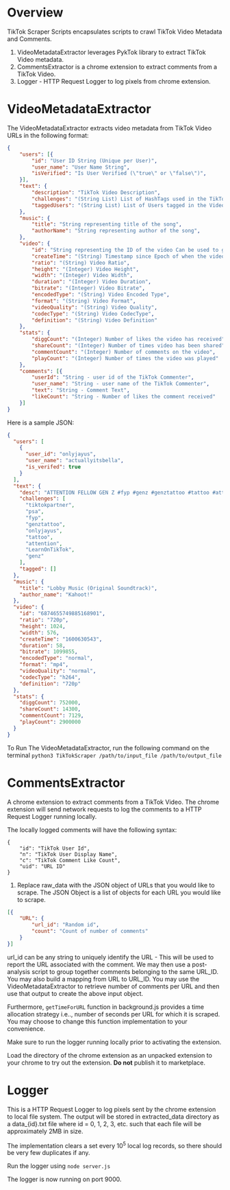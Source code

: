 # Overview
TikTok Scraper Scripts encapsulates scripts to crawl TikTok Video Metadata and Comments.
1. VideoMetadataExtractor leverages PykTok library to extract TikTok Video metadata.
2. CommentsExtractor is a chrome extension to extract comments from a TikTok Video.
3. Logger - HTTP Request Logger to log pixels from chrome extension.

# VideoMetadataExtractor

The VideoMetadataExtractor extracts video metadata from TikTok Video URLs in the following format:

```json
{
	"users": [{
		"id": "User ID String (Unique per User)",
		"user_name": "User Name String",
		"isVerified": "Is User Verified (\"true\" or \"false\")",
	}],
	"text": {
		"description": "TikTok Video Description",
		"challenges": "(String List) List of HashTags used in the TikTok Video Description",
		"taggedUsers": "(String List) List of Users tagged in the Video Description"
	},
	"music": {
		"title": "String representing title of the song",
		"authorName": "String representing author of the song",
	},
	"video": {
		"id": "String representing the ID of the video Can be used to generate video URL offline",
		"createTime": "(String) Timestamp since Epoch of when the video was created by author",
		"ratio": "(String) Video Ratio",
		"height": "(Integer) Video Height",
		"width": "(Integer) Video Width",
		"duration": "(Integer) Video Duration",
		"bitrate": "(Integer) Video Bitrate",
		"encodedType": "(String) Video Encoded Type",
		"format": "(String) Video Format",
		"videoQuality": "(String) Video Quality",
		"codecType": "(String) Video CodecType",
		"definition": "(String) Video Definition"
	},
	"stats": {
		"diggCount": "(Integer) Number of likes the video has received",
		"shareCount": "(Integer) Number of times video has been shared",
		"commentCount": "(Integer) Number of comments on the video",
		"playCount": "(Integer) Number of times the video was played"
	},
	"comments": [{
		"userId": "String - user id of the TikTok Commenter",
		"user_name": "String - user name of the TikTok Commenter",
		"text": "String - Comment Text",
		"likeCount": "String - Number of likes the comment received"
	}]
}
```

Here is a sample JSON:

```json
{
  "users": [
    {
      "user_id": "onlyjayus",
      "user_name": "actuallyitsbella",
      "is_verifed": true
    }
  ],
  "text": {
    "desc": "ATTENTION FELLOW GEN Z #fyp #genz #genztattoo #tattoo #attention #psa #onlyjayus #LearnOnTikTok #tiktokpartner",
    "challenges": [
      "tiktokpartner",
      "psa",
      "fyp",
      "genztattoo",
      "onlyjayus",
      "tattoo",
      "attention",
      "LearnOnTikTok",
      "genz"
    ],
    "tagged": []
  },
  "music": {
    "title": "Lobby Music (Original Soundtrack)",
    "author_name": "Kahoot!"
  },
  "video": {
    "id": "6874655749885168901",
    "ratio": "720p",
    "height": 1024,
    "width": 576,
    "createTime": "1600630543",
    "duration": 58,
    "bitrate": 1099855,
    "encodedType": "normal",
    "format": "mp4",
    "videoQuality": "normal",
    "codecType": "h264",
    "definition": "720p"
  },
  "stats": {
    "diggCount": 752000,
    "shareCount": 14300,
    "commentCount": 7129,
    "playCount": 2900000
  }
}
```

To Run The VideoMetadataExtractor, run the following command on the terminal
```python3 TikTokScraper /path/to/input_file /path/to/output_file```


# CommentsExtractor

A chrome extension to extract comments from a TikTok Video.
The chrome extension will send network requests to log the comments to a HTTP Request Logger running locally.

The locally logged comments will have the following syntax:

```
{
	"id": "TikTok User Id",
	"n": "TikTok User Display Name",
	"c": "TikTok Comment Like Count",
	"uid": "URL ID"
}
```

1. Replace raw_data with the JSON object of URLs that you would like to scrape. The JSON Object is a list of objects for each URL you would like to scrape.
```json
[{
	"URL": {
		"url_id": "Random id",
		"count": "Count of number of comments"
	}
}]
```
url_id can be any string to uniquely identify the URL - This will be used to report the URL associated with the comment. We may then use a post-analysis script to group together comments belonging to the same URL_ID. You may also build a mapping from URL to URL_ID.
You may use the VideoMetadataExtractor to retrieve number of comments per URL and then use that output to create the above input object.

Furthermore, `getTimeForURL` function in background.js provides a time allocation strategy i.e.., number of seconds per URL for which it is scraped. You may choose to change this function implementation to your convenience.

Make sure to run the logger running locally prior to activating the extension.

Load the directory of the chrome extension as an unpacked extension to your chrome to try out the extension. **Do not** publish it to marketplace.

# Logger

This is a HTTP Request Logger to log pixels sent by the chrome extension to local file system.
The output will be stored in extracted_data directory as a data_{id}.txt file where id = 0, 1, 2, 3, etc. such that each file will be approximately 2MB in size.

The implementation clears a set every 10<sup>5</sup> local log records, so there should be very few duplicates if any.

Run the logger using `node server.js`

The logger is now running on port 9000.